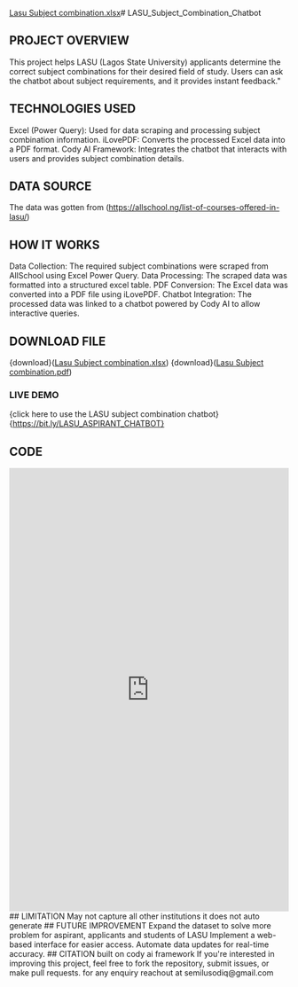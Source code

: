 [Lasu Subject combination.xlsx](https://github.com/user-attachments/files/18951750/Lasu.Subject.combination.xlsx)# LASU_Subject_Combination_Chatbot
## PROJECT OVERVIEW
This project helps LASU (Lagos State University) applicants determine the correct subject combinations for their desired field of study. Users can ask the chatbot about subject requirements, and it provides instant feedback."
## TECHNOLOGIES USED
Excel (Power Query): Used for data scraping and processing subject combination information. 
iLovePDF: Converts the processed Excel data into a PDF format.
Cody AI Framework: Integrates the chatbot that interacts with users and provides subject combination details.
## DATA SOURCE 
The data was gotten from (https://allschool.ng/list-of-courses-offered-in-lasu/)
## HOW IT WORKS
Data Collection: The required subject combinations were scraped from AllSchool using Excel Power Query.
Data Processing: The scraped data was formatted into a structured excel table.
PDF Conversion: The Excel data was converted into a PDF file using iLovePDF. 
Chatbot Integration: The processed data was linked to a chatbot powered by Cody AI to allow interactive queries.
## DOWNLOAD FILE
{download}([Lasu Subject combination.xlsx](https://github.com/user-attachments/files/18951760/Lasu.Subject.combination.xlsx))
{download}([Lasu Subject combination.pdf](https://github.com/user-attachments/files/18951762/Lasu.Subject.combination.pdf))
### LIVE DEMO 
{click here to use the LASU subject combination chatbot} {https://bit.ly/LASU_ASPIRANT_CHATBOT}
## CODE
<iframe src="https://embed.cody.bot/9e496cd1-5a8f-42b3-9447-f8e5405fcf9e" style="border:0px;" name="codyai" scrolling="no" frameborder="1" marginheight="0" marginwidth="0" height="800px" width="100%" allowfullscreen></iframe>
## LIMITATION
May not capture all other institutions 
it does not auto generate
## FUTURE IMPROVEMENT
Expand the dataset to solve more problem for aspirant, applicants and students of LASU
Implement a web-based interface for easier access.
Automate data updates for real-time accuracy.
## CITATION
built on cody ai framework
If you're interested in improving this project, feel free to fork the repository, submit issues, or make pull requests.
for any enquiry reachout at semilusodiq@gmail.com

